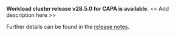 **Workload cluster release v28.5.0 for CAPA is available**. << Add description here >> 

Further details can be found in the [release notes](https://docs.giantswarm.io/changes/workload-cluster-releases-capa/releases/aws-28.5.0).
